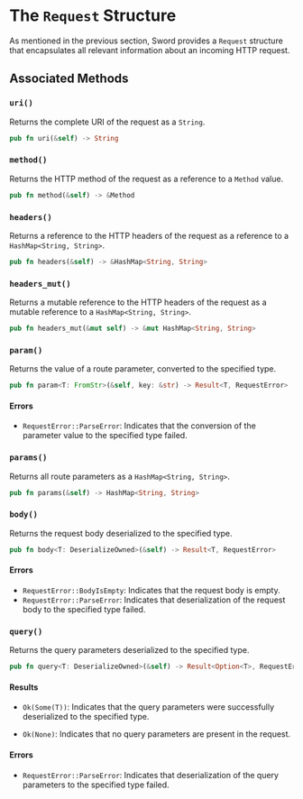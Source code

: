 # The `Request` Structure

As mentioned in the previous section, Sword provides a `Request` structure that encapsulates all relevant information about an incoming HTTP request.

## Associated Methods

### `uri()`

Returns the complete URI of the request as a `String`.

```rust
pub fn uri(&self) -> String
```

### `method()`
Returns the HTTP method of the request as a reference to a `Method` value.

```rust
pub fn method(&self) -> &Method
```

### `headers()`
Returns a reference to the HTTP headers of the request as a reference to a `HashMap<String, String>`.

```rust
pub fn headers(&self) -> &HashMap<String, String>
```

### `headers_mut()`
Returns a mutable reference to the HTTP headers of the request as a mutable reference to a `HashMap<String, String>`.

```rust
pub fn headers_mut(&mut self) -> &mut HashMap<String, String>
```

### `param()`
Returns the value of a route parameter, converted to the specified type.

```rust
pub fn param<T: FromStr>(&self, key: &str) -> Result<T, RequestError>
```

#### Errors

- `RequestError::ParseError`: Indicates that the conversion of the parameter value to the specified type failed.

### `params()`
Returns all route parameters as a `HashMap<String, String>`.

```rust
pub fn params(&self) -> HashMap<String, String>
```

### `body()`
Returns the request body deserialized to the specified type.

```rust
pub fn body<T: DeserializeOwned>(&self) -> Result<T, RequestError>
```

#### Errors

- `RequestError::BodyIsEmpty`: Indicates that the request body is empty.
- `RequestError::ParseError`: Indicates that deserialization of the request body to the specified type failed.

### `query()`
Returns the query parameters deserialized to the specified type.

```rust
pub fn query<T: DeserializeOwned>(&self) -> Result<Option<T>, RequestError>
```

#### Results

- `Ok(Some(T))`: Indicates that the query parameters were successfully deserialized to the specified type.

- `Ok(None)`: Indicates that no query parameters are present in the request.

#### Errors

- `RequestError::ParseError`: Indicates that deserialization of the query parameters to the specified type failed.

